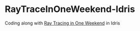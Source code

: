 # RayTraceInOneWeekend-Idris
Coding along with [Ray Tracing in One Weekend](http://in1weekend.blogspot.com/2016/01/ray-tracing-in-one-weekend.html) in Idris
